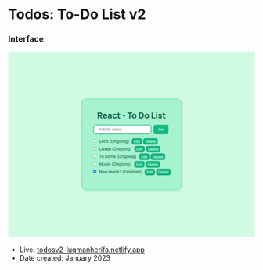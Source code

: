 # Todos: To-Do List v2

### Interface
![Interface](https://raw.githubusercontent.com/luqmanherifa/luqman-herifa-personal-portfolio-v2/main/public/works/todosv2.png)

- Live: [todosv2-luqmanherifa.netlify.app](https://todosv2-luqmanherifa.netlify.app)
- Date created: January 2023
